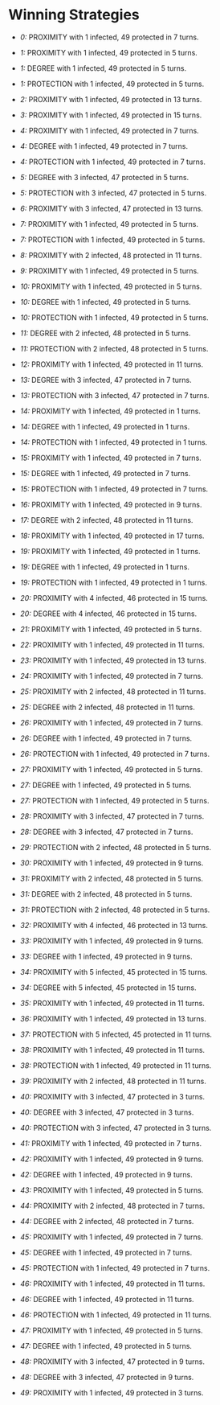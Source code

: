 # Winning Strategies

* _0:_ PROXIMITY with 1 infected, 49 protected in 7 turns.


* _1:_ PROXIMITY with 1 infected, 49 protected in 5 turns.


* _1:_ DEGREE with 1 infected, 49 protected in 5 turns.


* _1:_ PROTECTION with 1 infected, 49 protected in 5 turns.


* _2:_ PROXIMITY with 1 infected, 49 protected in 13 turns.


* _3:_ PROXIMITY with 1 infected, 49 protected in 15 turns.


* _4:_ PROXIMITY with 1 infected, 49 protected in 7 turns.


* _4:_ DEGREE with 1 infected, 49 protected in 7 turns.


* _4:_ PROTECTION with 1 infected, 49 protected in 7 turns.


* _5:_ DEGREE with 3 infected, 47 protected in 5 turns.


* _5:_ PROTECTION with 3 infected, 47 protected in 5 turns.


* _6:_ PROXIMITY with 3 infected, 47 protected in 13 turns.


* _7:_ PROXIMITY with 1 infected, 49 protected in 5 turns.


* _7:_ PROTECTION with 1 infected, 49 protected in 5 turns.


* _8:_ PROXIMITY with 2 infected, 48 protected in 11 turns.


* _9:_ PROXIMITY with 1 infected, 49 protected in 5 turns.


* _10:_ PROXIMITY with 1 infected, 49 protected in 5 turns.


* _10:_ DEGREE with 1 infected, 49 protected in 5 turns.


* _10:_ PROTECTION with 1 infected, 49 protected in 5 turns.


* _11:_ DEGREE with 2 infected, 48 protected in 5 turns.


* _11:_ PROTECTION with 2 infected, 48 protected in 5 turns.


* _12:_ PROXIMITY with 1 infected, 49 protected in 11 turns.


* _13:_ DEGREE with 3 infected, 47 protected in 7 turns.


* _13:_ PROTECTION with 3 infected, 47 protected in 7 turns.


* _14:_ PROXIMITY with 1 infected, 49 protected in 1 turns.


* _14:_ DEGREE with 1 infected, 49 protected in 1 turns.


* _14:_ PROTECTION with 1 infected, 49 protected in 1 turns.


* _15:_ PROXIMITY with 1 infected, 49 protected in 7 turns.


* _15:_ DEGREE with 1 infected, 49 protected in 7 turns.


* _15:_ PROTECTION with 1 infected, 49 protected in 7 turns.


* _16:_ PROXIMITY with 1 infected, 49 protected in 9 turns.


* _17:_ DEGREE with 2 infected, 48 protected in 11 turns.


* _18:_ PROXIMITY with 1 infected, 49 protected in 17 turns.


* _19:_ PROXIMITY with 1 infected, 49 protected in 1 turns.


* _19:_ DEGREE with 1 infected, 49 protected in 1 turns.


* _19:_ PROTECTION with 1 infected, 49 protected in 1 turns.


* _20:_ PROXIMITY with 4 infected, 46 protected in 15 turns.


* _20:_ DEGREE with 4 infected, 46 protected in 15 turns.


* _21:_ PROXIMITY with 1 infected, 49 protected in 5 turns.


* _22:_ PROXIMITY with 1 infected, 49 protected in 11 turns.


* _23:_ PROXIMITY with 1 infected, 49 protected in 13 turns.


* _24:_ PROXIMITY with 1 infected, 49 protected in 7 turns.


* _25:_ PROXIMITY with 2 infected, 48 protected in 11 turns.


* _25:_ DEGREE with 2 infected, 48 protected in 11 turns.


* _26:_ PROXIMITY with 1 infected, 49 protected in 7 turns.


* _26:_ DEGREE with 1 infected, 49 protected in 7 turns.


* _26:_ PROTECTION with 1 infected, 49 protected in 7 turns.


* _27:_ PROXIMITY with 1 infected, 49 protected in 5 turns.


* _27:_ DEGREE with 1 infected, 49 protected in 5 turns.


* _27:_ PROTECTION with 1 infected, 49 protected in 5 turns.


* _28:_ PROXIMITY with 3 infected, 47 protected in 7 turns.


* _28:_ DEGREE with 3 infected, 47 protected in 7 turns.


* _29:_ PROTECTION with 2 infected, 48 protected in 5 turns.


* _30:_ PROXIMITY with 1 infected, 49 protected in 9 turns.


* _31:_ PROXIMITY with 2 infected, 48 protected in 5 turns.


* _31:_ DEGREE with 2 infected, 48 protected in 5 turns.


* _31:_ PROTECTION with 2 infected, 48 protected in 5 turns.


* _32:_ PROXIMITY with 4 infected, 46 protected in 13 turns.


* _33:_ PROXIMITY with 1 infected, 49 protected in 9 turns.


* _33:_ DEGREE with 1 infected, 49 protected in 9 turns.


* _34:_ PROXIMITY with 5 infected, 45 protected in 15 turns.


* _34:_ DEGREE with 5 infected, 45 protected in 15 turns.


* _35:_ PROXIMITY with 1 infected, 49 protected in 11 turns.


* _36:_ PROXIMITY with 1 infected, 49 protected in 13 turns.


* _37:_ PROTECTION with 5 infected, 45 protected in 11 turns.


* _38:_ PROXIMITY with 1 infected, 49 protected in 11 turns.


* _38:_ PROTECTION with 1 infected, 49 protected in 11 turns.


* _39:_ PROXIMITY with 2 infected, 48 protected in 11 turns.


* _40:_ PROXIMITY with 3 infected, 47 protected in 3 turns.


* _40:_ DEGREE with 3 infected, 47 protected in 3 turns.


* _40:_ PROTECTION with 3 infected, 47 protected in 3 turns.


* _41:_ PROXIMITY with 1 infected, 49 protected in 7 turns.


* _42:_ PROXIMITY with 1 infected, 49 protected in 9 turns.


* _42:_ DEGREE with 1 infected, 49 protected in 9 turns.


* _43:_ PROXIMITY with 1 infected, 49 protected in 5 turns.


* _44:_ PROXIMITY with 2 infected, 48 protected in 7 turns.


* _44:_ DEGREE with 2 infected, 48 protected in 7 turns.


* _45:_ PROXIMITY with 1 infected, 49 protected in 7 turns.


* _45:_ DEGREE with 1 infected, 49 protected in 7 turns.


* _45:_ PROTECTION with 1 infected, 49 protected in 7 turns.


* _46:_ PROXIMITY with 1 infected, 49 protected in 11 turns.


* _46:_ DEGREE with 1 infected, 49 protected in 11 turns.


* _46:_ PROTECTION with 1 infected, 49 protected in 11 turns.


* _47:_ PROXIMITY with 1 infected, 49 protected in 5 turns.


* _47:_ DEGREE with 1 infected, 49 protected in 5 turns.


* _48:_ PROXIMITY with 3 infected, 47 protected in 9 turns.


* _48:_ DEGREE with 3 infected, 47 protected in 9 turns.


* _49:_ PROXIMITY with 1 infected, 49 protected in 3 turns.


